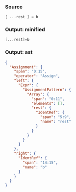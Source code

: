 ### Source
```js parse:expr
[ ...rest ] = b
```

### Output: minified
```js
[...rest]=b
```

### Output: ast
```json
{
  "Assignment": {
    "span": "0:15",
    "operator": "Assign",
    "left": {
      "Expr": {
        "AssignmentPattern": {
          "Array": {
            "span": "0:11",
            "elements": [],
            "rest": {
              "IdentRef": {
                "span": "5:9",
                "name": "rest"
              }
            }
          }
        }
      }
    },
    "right": {
      "IdentRef": {
        "span": "14:15",
        "name": "b"
      }
    }
  }
}
```
